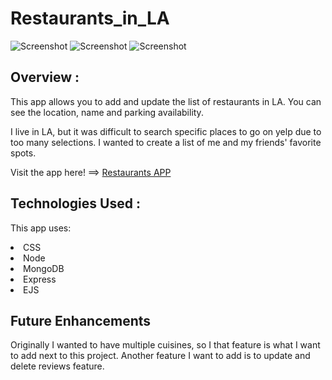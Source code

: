 # Restaurants_in_LA

![Screenshot](/images/lading.png)
![Screenshot](/images/list.png)
![Screenshot](/images/detail.png)

## Overview :

This app allows you to add and update the list of restaurants in LA. You can see the location, name and parking availability.

I live in LA, but it was difficult to search specific places to go on yelp due to too many selections. I wanted to create a list of me and my friends' favorite spots.

Visit the app here! ==> [Restaurants APP](https://mrjaeshin.github.io/Project_1_Blackjack/)

## Technologies Used :

This app uses:
<li>CSS
<li>Node
<li>MongoDB
<li>Express
<li>EJS

## Future Enhancements

Originally I wanted to have multiple cuisines, so I that feature is what I want to add next to this project. Another feature I want to add is to update and delete reviews feature.
